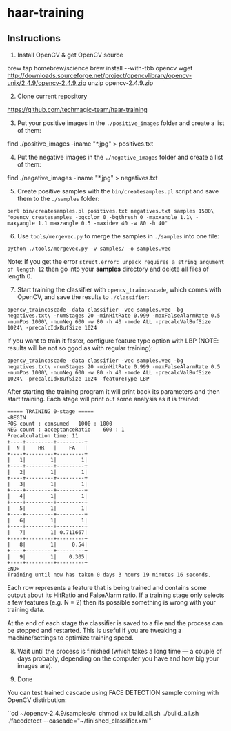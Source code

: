 # haar-training



## Instructions

1. Install OpenCV & get OpenCV source

brew tap homebrew/science
brew install --with-tbb opencv
wget http://downloads.sourceforge.net/project/opencvlibrary/opencv-unix/2.4.9/opencv-2.4.9.zip
unzip opencv-2.4.9.zip

2. Clone current repository

https://github.com/techmagic-team/haar-training

3. Put your positive images in the `./positive_images` folder and create a list
of them:

find ./positive_images -iname "*.jpg" > positives.txt

4. Put the negative images in the `./negative_images` folder and create a list of them:

find ./negative_images -iname "*.jpg" > negatives.txt

5. Create positive samples with the `bin/createsamples.pl` script and save them
to the `./samples` folder:

`perl bin/createsamples.pl positives.txt negatives.txt samples 1500\
"opencv_createsamples -bgcolor 0 -bgthresh 0 -maxxangle 1.1\
-maxyangle 1.1 maxzangle 0.5 -maxidev 40 -w 80 -h 40"`

6. Use `tools/mergevec.py` to merge the samples in `./samples` into one file:

`python ./tools/mergevec.py -v samples/ -o samples.vec`

Note: If you get the error `struct.error: unpack requires a string argument of length 12`
then go into your **samples** directory and delete all files of length 0.

7. Start training the classifier with `opencv_traincascade`, which comes with
OpenCV, and save the results to `./classifier`:

`opencv_traincascade -data classifier -vec samples.vec -bg negatives.txt\
-numStages 20 -minHitRate 0.999 -maxFalseAlarmRate 0.5 -numPos 1000\
-numNeg 600 -w 80 -h 40 -mode ALL -precalcValBufSize 1024\
-precalcIdxBufSize 1024`

If you want to train it faster, configure feature type option with LBP (NOTE: results will be not so ggod as with regular training):

`opencv_traincascade -data classifier -vec samples.vec -bg negatives.txt\
-numStages 20 -minHitRate 0.999 -maxFalseAlarmRate 0.5 -numPos 1000\
-numNeg 600 -w 80 -h 40 -mode ALL -precalcValBufSize 1024\
-precalcIdxBufSize 1024 -featureType LBP`

After starting the training program it will print back its parameters and then start training. Each stage will print out some analysis as it is trained:

```
===== TRAINING 0-stage =====
<BEGIN
POS count : consumed   1000 : 1000
NEG count : acceptanceRatio    600 : 1
Precalculation time: 11
+----+---------+---------+
|  N |    HR   |    FA   |
+----+---------+---------+
|   1|        1|        1|
+----+---------+---------+
|   2|        1|        1|
+----+---------+---------+
|   3|        1|        1|
+----+---------+---------+
|   4|        1|        1|
+----+---------+---------+
|   5|        1|        1|
+----+---------+---------+
|   6|        1|        1|
+----+---------+---------+
|   7|        1| 0.711667|
+----+---------+---------+
|   8|        1|     0.54|
+----+---------+---------+
|   9|        1|    0.305|
+----+---------+---------+
END>
Training until now has taken 0 days 3 hours 19 minutes 16 seconds.
```

Each row represents a feature that is being trained and contains some output about its HitRatio and FalseAlarm ratio. If a training stage only selects a few features (e.g. N = 2) then its possible something is wrong with your training data.

At the end of each stage the classifier is saved to a file and the process can be stopped and restarted. This is useful if you are tweaking a machine/settings to optimize training speed.

8. Wait until the process is finished (which takes a long time — a couple of days probably, depending on the computer you have and how big your images are).

9. Done

You can test trained cascade using FACE DETECTION sample coming with OpenCV distirbution:

``cd ~/opencv-2.4.9/samples/c`
`chmod +x build_all.sh`
`./build_all.sh`
`./facedetect --cascade="~/finished_classifier.xml"`



